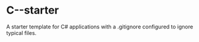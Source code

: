 # C--starter
A starter template for C# applications with a .gitignore configured to ignore typical files.
